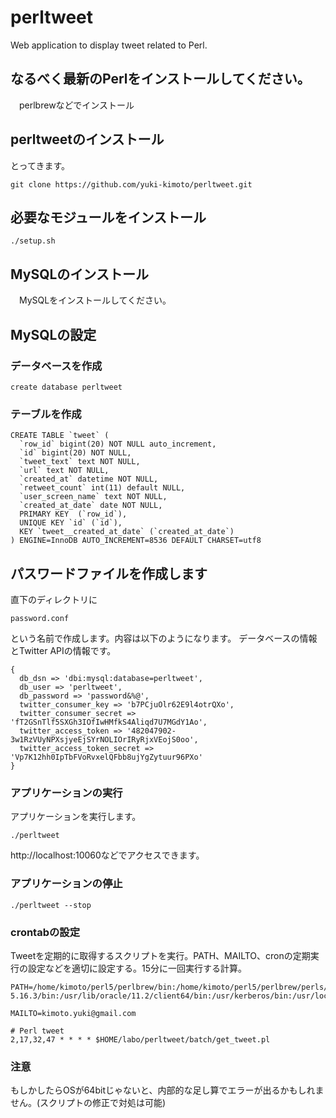 # perltweet

Web application to display tweet related to Perl.

## なるべく最新のPerlをインストールしてください。

　perlbrewなどでインストール

## perltweetのインストール

とってきます。

    git clone https://github.com/yuki-kimoto/perltweet.git

## 必要なモジュールをインストール

    ./setup.sh

## MySQLのインストール

　MySQLをインストールしてください。

## MySQLの設定

### データベースを作成

    create database perltweet

### テーブルを作成

    CREATE TABLE `tweet` (
      `row_id` bigint(20) NOT NULL auto_increment,
      `id` bigint(20) NOT NULL,
      `tweet_text` text NOT NULL,
      `url` text NOT NULL,
      `created_at` datetime NOT NULL,
      `retweet_count` int(11) default NULL,
      `user_screen_name` text NOT NULL,
      `created_at_date` date NOT NULL,
      PRIMARY KEY  (`row_id`),
      UNIQUE KEY `id` (`id`),
      KEY `tweet__created_at_date` (`created_at_date`)
    ) ENGINE=InnoDB AUTO_INCREMENT=8536 DEFAULT CHARSET=utf8

## パスワードファイルを作成します

直下のディレクトリに

    password.conf

という名前で作成します。内容は以下のようになります。
データベースの情報とTwitter APIの情報です。

    {
      db_dsn => 'dbi:mysql:database=perltweet',
      db_user => 'perltweet',
      db_password => 'password&%@',
      twitter_consumer_key => 'b7PCjuOlr62E9l4otrQXo',
      twitter_consumer_secret => 'fT2GSnTlf5SXGh3IOfIwHMfkS4Aliqd7U7MGdY1Ao',
      twitter_access_token => '482047902-3w1RzVUyNPXsjyeEjSYrNOLIOrIRyRjxVEojS0oo',
      twitter_access_token_secret => 'Vp7K12hh0IpTbFVoRvxelQFbb8ujYgZytuur96PXo'
    }

### アプリケーションの実行

アプリケーションを実行します。

    ./perltweet

http://localhost:10060などでアクセスできます。

### アプリケーションの停止

    ./perltweet --stop

### crontabの設定

Tweetを定期的に取得するスクリプトを実行。PATH、MAILTO、cronの定期実行の設定などを適切に設定する。15分に一回実行する計算。

    PATH=/home/kimoto/perl5/perlbrew/bin:/home/kimoto/perl5/perlbrew/perls/perl-5.16.3/bin:/usr/lib/oracle/11.2/client64/bin:/usr/kerberos/bin:/usr/local/bin:/bin:/usr/bin:/home/kimoto/bin:/sbin:/usr/sbin:/usr/local/sbin
    
    MAILTO=kimoto.yuki@gmail.com
      
    # Perl tweet
    2,17,32,47 * * * * $HOME/labo/perltweet/batch/get_tweet.pl

### 注意

もしかしたらOSが64bitじゃないと、内部的な足し算でエラーが出るかもしれません。(スクリプトの修正で対処は可能)
